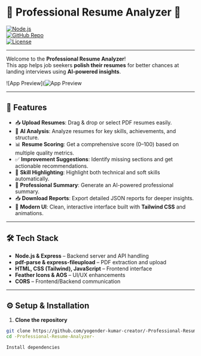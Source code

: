 # 📄 Professional Resume Analyzer 🚀

[![Node.js](https://img.shields.io/badge/Node.js-339933?style=flat&logo=node.js&logoColor=white)](https://nodejs.org/)  
[![GitHub Repo](https://img.shields.io/badge/GitHub-Repository-blue?style=flat&logo=github)](https://github.com/yogender-kumar-creator/-Professional-Resume-Analyzer-)  
[![License](https://img.shields.io/badge/License-Proprietary-red)]()

---

Welcome to the **Professional Resume Analyzer**!  
This app helps job seekers **polish their resumes** for better chances at landing interviews using **AI-powered insights**.

![App Preview](![App Preview](frontend/assets/screenshot.png)
 <!-- Replace with your actual GIF or image path -->

---

## 🌟 Features

- 📥 **Upload Resumes**: Drag & drop or select PDF resumes easily.  
- 🧠 **AI Analysis**: Analyze resumes for key skills, achievements, and structure.  
- 📊 **Resume Scoring**: Get a comprehensive score (0–100) based on multiple quality metrics.  
- ✅ **Improvement Suggestions**: Identify missing sections and get actionable recommendations.  
- 🎯 **Skill Highlighting**: Highlight both technical and soft skills automatically.  
- 📝 **Professional Summary**: Generate an AI-powered professional summary.  
- 📥 **Download Reports**: Export detailed JSON reports for deeper insights.  
- 🎨 **Modern UI**: Clean, interactive interface built with **Tailwind CSS** and animations.

---

## 🛠️ Tech Stack

- **Node.js & Express** – Backend server and API handling  
- **pdf-parse & express-fileupload** – PDF extraction and upload  
- **HTML, CSS (Tailwind), JavaScript** – Frontend interface  
- **Feather Icons & AOS** – UI/UX enhancements  
- **CORS** – Frontend/Backend communication

---

## ⚙️ Setup & Installation

1. **Clone the repository**  
```bash
git clone https://github.com/yogender-kumar-creator/-Professional-Resume-Analyzer-
cd -Professional-Resume-Analyzer-

Install dependencies
